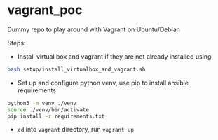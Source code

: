 # vagrant_poc
Dummy repo to play around with Vagrant on Ubuntu/Debian


Steps:
* Install virtual box and vagrant if they are not already installed using 
```bash
bash setup/install_virtualbox_and_vagrant.sh
```
* Set up and configure python venv, use pip to install ansible requirements
```bash
python3 -m venv ./venv
source ./venv/bin/activate
pip install -r requirements.txt
```
* `cd` into `vagrant` directory, run `vagrant up`